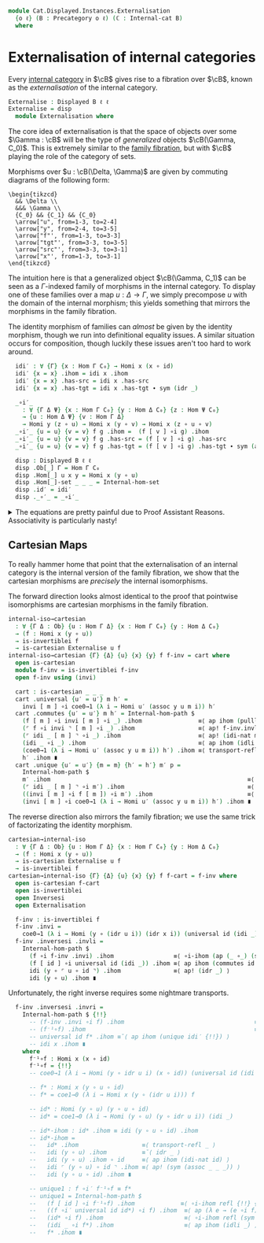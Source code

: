 <!--
```agda
open import Cat.Displayed.Base
open import Cat.Displayed.Cartesian

open import Cat.Prelude

open import Cat.Internal.Base using (Internal-cat)

import Cat.Internal.Base
import Cat.Internal.Reasoning
import Cat.Internal.Morphism
import Cat.Reasoning
```
-->

```agda


module Cat.Displayed.Instances.Externalisation
  {o ℓ} (B : Precategory o ℓ) (ℂ : Internal-cat B)
  where

```

<!--
```agda
open Cat.Reasoning B
open Cat.Internal.Base B
open Cat.Internal.Reasoning ℂ
open Cat.Internal.Morphism ℂ
open Displayed
open Internal-hom
```
-->

# Externalisation of internal categories

Every [internal category] in $\cB$ gives rise to a fibration over $\cB$,
known as the *externalisation* of the internal category.

[internal category]: Cat.Internal.Base.html

```agda
Externalise : Displayed B ℓ ℓ
Externalise = disp
  module Externalisation where
```

The core idea of externalisation is that the space of objects over
some $\Gamma : \cB$ will be the type of *generalized* objects
$\cB(\Gamma, C_0)$. This is extremely similar to the [family fibration],
but with $\cB$ playing the role of the category of sets.

Morphisms over $u : \cB(\Delta, \Gamma)$ are given by commuting diagrams
of the following form:

~~~{.quiver}
\begin{tikzcd}
  && \Delta \\
  &&& \Gamma \\
  {C_0} && {C_1} && {C_0}
  \arrow["u", from=1-3, to=2-4]
  \arrow["y", from=2-4, to=3-5]
  \arrow["f"', from=1-3, to=3-3]
  \arrow["tgt"', from=3-3, to=3-5]
  \arrow["src"', from=3-3, to=3-1]
  \arrow["x"', from=1-3, to=3-1]
\end{tikzcd}
~~~

The intuition here is that a generalized object $\cB(\Gamma, C_1)$
can be seen as a $\Gamma$-indexed family of morphisms in the internal
category. To display one of these families over a map
$u : \Delta \to \Gamma$, we simply precompose $u$ with the domain of the
internal morphism; this yields something that mirrors the morphisms in
the family fibration.

The identity morphism of families can *almost* be given by the
identity morphism, though we run into definitional equality issues.
A similar situation occurs for composition, though luckily these
issues aren't too hard to work around.

[family fibration]: Cat.Displayed.Instances.Family.html

```agda
  idi′ : ∀ {Γ} {x : Hom Γ C₀} → Homi x (x ∘ id)
  idi′ {x = x} .ihom = idi x .ihom
  idi′ {x = x} .has-src = idi x .has-src
  idi′ {x = x} .has-tgt = idi x .has-tgt ∙ sym (idr _)

  _∘i′_
    : ∀ {Γ Δ Ψ} {x : Hom Γ C₀} {y : Hom Δ C₀} {z : Hom Ψ C₀}
    → {u : Hom Δ Ψ} {v : Hom Γ Δ}
    → Homi y (z ∘ u) → Homi x (y ∘ v) → Homi x (z ∘ u ∘ v)
  _∘i′_ {u = u} {v = v} f g .ihom =  (f [ v ] ∘i g) .ihom
  _∘i′_ {u = u} {v = v} f g .has-src = (f [ v ] ∘i g) .has-src
  _∘i′_ {u = u} {v = v} f g .has-tgt = (f [ v ] ∘i g) .has-tgt ∙ sym (assoc _ _ _)

  disp : Displayed B ℓ ℓ
  disp .Ob[_] Γ = Hom Γ C₀
  disp .Hom[_] u x y = Homi x (y ∘ u)
  disp .Hom[_]-set _ _ _ = Internal-hom-set
  disp .id′ = idi′
  disp ._∘′_ = _∘i′_
```

<details>
<summary>The equations are pretty painful due to Proof Assistant Reasons.
Associativity is particularly nasty!
</summary>

```agda
  disp .idr′ f =
    Internal-hom-pathp refl (ap (_ ∘_) (idr _)) $
    (f [ id ] ∘i idi′) .ihom ≡⟨ ∘i-ihom refl (idr _) (idr _) (idr _) refl ⟩
    (f ∘i idi _) .ihom       ≡⟨ ap ihom (idri _) ⟩
    f .ihom                  ∎
  disp .idl′ {f = u} f =
    Internal-hom-pathp refl (ap (_ ∘_) (idl _)) $
      (idi′ [ u ] ∘i f) .ihom ≡⟨ ∘i-ihom refl refl (ap (_∘ _) (idr _)) (ap ihom (idi-nat u)) refl ⟩
      (idi _ ∘i f) .ihom      ≡⟨ ap ihom (idli _) ⟩
      f .ihom                 ∎
  disp .assoc′ {w = a} {b} {c} {d} {f = u} {g = v} {h = w} f g h =
    Internal-hom-pathp refl (ap (_ ∘_) (assoc _ _ _)) $
    (f [ v ∘ w ] ∘i (g ∘i′ h)) .ihom ≡⟨ ∘i-ihom refl refl refl refl (∘i-ihom refl refl (sym (assoc _ _ _)) g-path refl) ⟩
    (f [ v ∘ w ] ∘i g' ∘i h) .ihom   ≡⟨ ap ihom (associ _ _ _) ⟩
    ((f [ v ∘ w ] ∘i g') ∘i h) .ihom ≡⟨ ∘i-ihom refl refl reassoc inner refl ⟩
    ((f ∘i′ g) [ w ] ∘i h) .ihom     ∎
    where
      g' : Homi (b ∘ w) (c ∘ v ∘ w)
      g' = coe1→0 (λ i → Homi (b ∘ w) (assoc c v w i)) (g [ w ])

      g-path : g .ihom ∘ w ≡ g' .ihom
      g-path = sym (transport-refl _)

      reassoc : (d ∘ u) ∘ (v ∘ w) ≡ (d ∘ u ∘ v) ∘ w
      reassoc = pulll (sym (assoc _ _ _))

      inner : (f [ v ∘ w ] ∘i g') .ihom ≡ (f [ v ] ∘i g) .ihom ∘ w
      inner =
        (f [ v ∘ w ] ∘i g') .ihom          ≡⟨ ∘i-ihom refl (assoc _ _ _) (assoc _ _ _) (assoc _ _ _) (transport-refl _) ⟩
        ((f [ v ]) [ w ] ∘i g [ w ]) .ihom ≡˘⟨ ap ihom (∘i-nat (f [ v ]) g w) ⟩
        (f [ v ] ∘i g) .ihom ∘ w           ∎
```
</details>

## Cartesian Maps

To really hammer home that point that the externalisation of an
internal category is the internal version of the family fibration,
we show that the cartesian morphisms are *precisely* the internal
isomorphisms.

The forward direction looks almost identical to the proof that
pointwise isomorphisms are cartesian morphisms in the family fibration.

```agda
internal-iso→cartesian
  : ∀ {Γ Δ : Ob} {u : Hom Γ Δ} {x : Hom Γ C₀} {y : Hom Δ C₀}
  → (f : Homi x (y ∘ u))
  → is-invertiblei f
  → is-cartesian Externalise u f
internal-iso→cartesian {Γ} {Δ} {u} {x} {y} f f-inv = cart where
  open is-cartesian
  module f-inv = is-invertiblei f-inv
  open f-inv using (invi)

  cart : is-cartesian _ _ _
  cart .universal {u′ = u′} m h′ =
    invi [ m ] ∘i coe0→1 (λ i → Homi u′ (assoc y u m i)) h′
  cart .commutes {u′ = u′} m h′ = Internal-hom-path $
    (f [ m ] ∘i invi [ m ] ∘i _) .ihom                ≡⟨ ap ihom (pullli (sym (∘i-nat f invi m))) ⟩
    (⌜ f ∘i invi ⌝ [ m ] ∘i _) .ihom                  ≡⟨ ap! f-inv.invli ⟩
    (⌜ idi _ [ m ] ⌝ ∘i _) .ihom                      ≡⟨ ap! (idi-nat m) ⟩
    (idi _ ∘i _) .ihom                                ≡⟨ ap ihom (idli _) ⟩
    (coe0→1 (λ i → Homi u′ (assoc y u m i)) h′) .ihom ≡⟨ transport-refl _ ⟩
    h′ .ihom ∎
  cart .unique {u′ = u′} {m = m} {h′ = h′} m′ p =
    Internal-hom-path $
    m′ .ihom                                                        ≡⟨ ap ihom (introli (Internal-hom-path (ap ihom (idi-nat m)))) ⟩
    (⌜ idi _ [ m ] ⌝ ∘i m′) .ihom                                   ≡⟨ ap! (ap (λ e → e [ m ]) (sym (f-inv.invri)) ∙ ∘i-nat _ _ _) ⟩
    ((invi [ m ] ∘i f [ m ]) ∘i m′) .ihom                           ≡⟨ ap ihom (pullri (Internal-hom-path (ap ihom p ∙ sym (transport-refl _)))) ⟩
    (invi [ m ] ∘i coe0→1 (λ i → Homi u′ (assoc y u m i)) h′) .ihom ∎
```

The reverse direction also mirrors the family fibration; we use the same
trick of factorizating the identity morphism.

```agda
cartesian→internal-iso
  : ∀ {Γ Δ : Ob} {u : Hom Γ Δ} {x : Hom Γ C₀} {y : Hom Δ C₀}
  → (f : Homi x (y ∘ u))
  → is-cartesian Externalise u f
  → is-invertiblei f
cartesian→internal-iso {Γ} {Δ} {u} {x} {y} f f-cart = f-inv where
  open is-cartesian f-cart
  open is-invertiblei
  open Inversesi
  open Externalisation

  f-inv : is-invertiblei f
  f-inv .invi =
    coe0→1 (λ i → Homi (y ∘ (idr u i)) (idr x i)) (universal id (idi _))
  f-inv .inversesi .invli =
    Internal-hom-path $
      (f ∘i f-inv .invi) .ihom                 ≡⟨ ∘i-ihom (ap (_ ∘_) (sym (idr _))) (sym (idr _)) (sym (idr _)) (sym (idr _)) (transport-refl _) ⟩
      (f [ id ] ∘i universal id (idi _)) .ihom ≡⟨ ap ihom (commutes id (idi _)) ⟩
      idi (y ∘ ⌜ u ∘ id ⌝) .ihom               ≡⟨ ap! (idr _) ⟩
      idi (y ∘ u) .ihom ∎
```

Unfortunately, the right inverse requires some nightmare transports.

```agda
  f-inv .inversesi .invri =
    Internal-hom-path $ {!!}
      -- (f-inv .invi ∘i f) .ihom                                     ≡⟨ ∘i-ihom refl refl (sym (idr _)) refl refl ⟩
      -- (f⁻¹∘f) .ihom                                                ≡⟨ ap ihom (unique f⁻¹∘f unique1) ⟩
      -- universal id f* .ihom ≡˘⟨ ap ihom (unique idi′ {!!}) ⟩
      -- idi x .ihom ∎
    where
      f⁻¹∘f : Homi x (x ∘ id)
      f⁻¹∘f = {!!}
      -- coe0→1 (λ i → Homi (y ∘ idr u i) (x ∘ id)) (universal id (idi _)) ∘i f

      -- f* : Homi x (y ∘ u ∘ id)
      -- f* = coe1→0 (λ i → Homi x (y ∘ (idr u i))) f

      -- id* : Homi (y ∘ u) (y ∘ u ∘ id)
      -- id* = coe1→0 (λ i → Homi (y ∘ u) (y ∘ idr u i)) (idi _)

      -- id*-ihom : id* .ihom ≡ idi (y ∘ u ∘ id) .ihom
      -- id*-ihom =
      --   id* .ihom                  ≡⟨ transport-refl _ ⟩
      --   idi (y ∘ u) .ihom          ≡˘⟨ idr _ ⟩
      --   idi (y ∘ u) .ihom ∘ id     ≡⟨ ap ihom (idi-nat id) ⟩
      --   idi ⌜ (y ∘ u) ∘ id ⌝ .ihom ≡⟨ ap! (sym (assoc _ _ _)) ⟩
      --   idi (y ∘ u ∘ id) .ihom ∎

      -- unique1 : f ∘i′ f⁻¹∘f ≡ f*
      -- unique1 = Internal-hom-path $
      --   (f [ id ] ∘i f⁻¹∘f) .ihom             ≡⟨ ∘i-ihom refl {!!} {!!} {!!} {!!} ⟩
      --   ((f ∘i′ universal id id*) ∘i f) .ihom  ≡⟨ ap (λ e → (e ∘i f) .ihom) (commutes _ _) ⟩
      --   (id* ∘i f) .ihom                       ≡⟨ ∘i-ihom refl (sym (ap (y ∘_) (idr u))) refl id*-ihom (sym (transport-refl _)) ⟩
      --   (idi _ ∘i f*) .ihom                    ≡⟨ ap ihom (idli _) ⟩
      --   f* .ihom ∎
```
